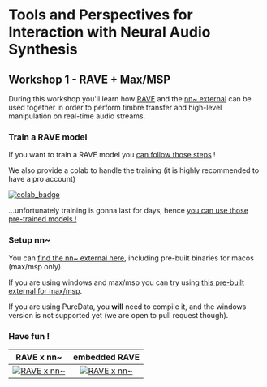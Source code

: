 # Tools and Perspectives for Interaction with Neural Audio Synthesis
## Workshop 1 - RAVE + Max/MSP

During this workshop you'll learn how [RAVE](https://github.com/acids-ircam/RAVE) and the [nn~ external](https://github.com/acids-ircam/nn_tilde) can be used together in order to perform timbre transfer and high-level manipulation on real-time audio streams.

### Train a RAVE model

If you want to train a RAVE model you [can follow those steps](https://github.com/acids-ircam/RAVE/blob/master/docs/training_setup.md) !

We also provide a colab to handle the training (it is highly recommended to have a pro account)

[![colab_badge](https://colab.research.google.com/assets/colab-badge.svg)](https://colab.research.google.com/drive/1aK8K186QegnWVMAhfnFRofk_Jf7BBUxl?usp=sharing)

...unfortunately training is gonna last for days, hence [you can use those pre-trained models !](https://nubo.ircam.fr/index.php/s/rC5rt5qG8GqswEb/download)

### Setup nn~

You can [find the nn~ external here](https://github.com/acids-ircam/nn_tilde), including pre-built binaries for macos (max/msp only).

If you are using windows and max/msp you can try using [this pre-built external for max/msp](https://nubo.ircam.fr/index.php/s/34kbZEDKbYJq6cp).

If you are using PureData, you **will** need to compile it, and the windows version is not supported yet (we are open to pull request though).

### Have fun !


|                                                    RAVE x nn~                                                     |                                                   embedded RAVE                                                   |
| :---------------------------------------------------------------------------------------------------------------: | :---------------------------------------------------------------------------------------------------------------: |
| [![RAVE x nn~](http://img.youtube.com/vi/dMZs04TzxUI/mqdefault.jpg)](https://www.youtube.com/watch?v=dMZs04TzxUI) | [![RAVE x nn~](http://img.youtube.com/vi/jAIRf4nGgYI/mqdefault.jpg)](https://www.youtube.com/watch?v=jAIRf4nGgYI) |